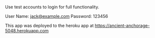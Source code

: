 Use test accounts to login for full functionality.

User Name: jack@example.com
Password:  123456

This app was deployed to the heroku app at https://ancient-anchorage-5048.herokuapp.com
